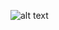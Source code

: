 ![alt text](https://github.com/ahmed4end/unbeatable-tic-tac-toe-with-GUI-pygame-/blob/master/example.gif)
